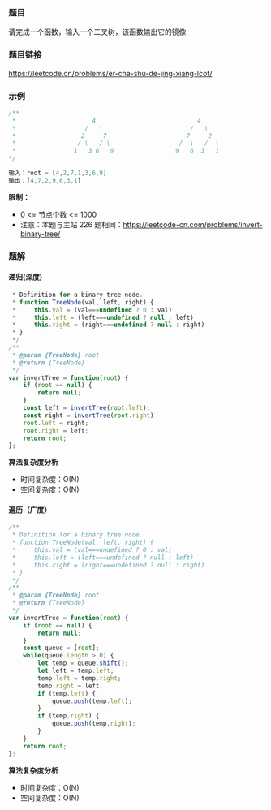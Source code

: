### 题目
请完成一个函数，输入一个二叉树，该函数输出它的镜像
### 题目链接
https://leetcode.cn/problems/er-cha-shu-de-jing-xiang-lcof/
### 示例
```js
/** 
 *                     4                            4
 *                   /   \                        /   \
 *                  2     7                      7     2
 *                 / \   / \                   /  \   /  \
 *                1   3 6   9                 9   6  3   1     
*/

输入：root = [4,2,7,1,3,6,9]
输出：[4,7,2,9,6,3,1]
```
**限制：**
- 0 <= 节点个数 <= 1000
- 注意：本题与主站 226 题相同：https://leetcode-cn.com/problems/invert-binary-tree/

### 题解
#### 递归(深度)
```js
 * Definition for a binary tree node.
 * function TreeNode(val, left, right) {
 *     this.val = (val===undefined ? 0 : val)
 *     this.left = (left===undefined ? null : left)
 *     this.right = (right===undefined ? null : right)
 * }
 */
/**
 * @param {TreeNode} root
 * @return {TreeNode}
 */
var invertTree = function(root) {
    if (root == null) {
        return null;
    }
    const left = invertTree(root.left);
    const right = invertTree(root.right)
    root.left = right;
    root.right = left;
    return root;
};
```
**算法复杂度分析**
- 时间复杂度：O(N)
- 空间复杂度：O(N)
#### 遍历（广度）
```js
/**
 * Definition for a binary tree node.
 * function TreeNode(val, left, right) {
 *     this.val = (val===undefined ? 0 : val)
 *     this.left = (left===undefined ? null : left)
 *     this.right = (right===undefined ? null : right)
 * }
 */
/**
 * @param {TreeNode} root
 * @return {TreeNode}
 */
var invertTree = function(root) {
    if (root == null) {
        return null;
    }
    const queue = [root];
    while(queue.length > 0) {
        let temp = queue.shift();
        let left = temp.left;
        temp.left = temp.right;
        temp.right = left;
        if (temp.left) {
            queue.push(temp.left);
        }
        if (temp.right) {
            queue.push(temp.right);
        }
    }
    return root;
};
```
**算法复杂度分析**
- 时间复杂度：O(N)
- 空间复杂度：O(N)